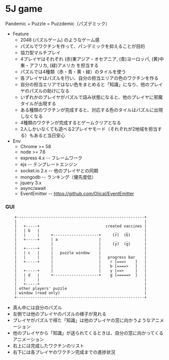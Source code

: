 # 5J game

Pandemic + Puzzle = Puzzdemic（パズデミック）

+ Feature
    - 2048 (パズルゲーム) のようなゲーム感
    - パズルでワクチンを作って、パンデミックを抑えることが目的
    - 協力型マルチプレイ
    - 4プレイヤはそれぞれ (赤)東アジア・オセアニア, (青)ヨーロッパ, (黄)中東・アフリカ, (緑)アメリカ を担当する
    - パズルでは4種類（赤・青・黄・緑）のタイルを使う
    - 各プレイヤはパズルを行い、自分の担当エリアの色のワクチンを作る
    - 自分の担当エリアではない色をまとめると「知識」になり、他のプレイヤのパズルの助けになる
    - いずれかのプレイヤがパズルで詰み状態になると、他のプレイヤに邪魔タイルが出現する
    - ある種類のワクチンが完成すると、対応する色のタイルはパズルに出現しなくなる
    - 4種類のワクチンが完成するとゲームクリアとなる
    - 2人しかいなくても遊べる2プレイヤモード（それぞれが2地域を担当する）もあると当日安心
+ Env
    - Chrome >= 58
    - node >= 7.6
    - express 4.x -- フレームワーク
    - ejs -- テンプレートエンジン
    - socket.io 2.x -- 他のプレイヤとの同期
    - mongodb -- ランキング（優先度低）
    - jquery 3.x
    - async/await
    - EventEmitter -- https://github.com/Olical/EventEmitter


### GUI

~~~
    +--------------------------------------------------------+
    |                                                        |
    |   +-----+                             created vaccines |
    |   | b   |                                 _    _       |
    |   |     |     +--------------------+     (r)  (b)      |
    |   +-----+     | a                  |      _    _       |
    |               |                    |     (y)  (g)      |
    |   +-----+     |                    |                   |
    |   | c   |     |   puzzle window    |                   |
    |   |     |     |                    |   progress bar    |
    |   +-----+     |                    |    r [===>    ]   |
    |               |                    |    b [====>   ]   |
    |   +-----+     |                    |    y [==>     ]   |
    |   | d   |     +--------------------+    g [=====>  ]   |
    |   |     |                                              |
    |   +-----+                                              |
    | other players' puzzle                                  |
    | window (read only)                                     |
    +--------------------------------------------------------+
~~~

+ 真ん中には自分のパズル
+ 左側では他のプレイヤのパズルの様子が見れる
+ プレイヤがパズルで得た「知識」は他のプレイヤの窓に向かうようなアニメーション
+ 他のプレイヤから「知識」が送られてくるときは、自分の窓に向かってくるアニメーション
+ 右上には完成したワクチンのリスト
+ 右下には各プレイヤのワクチン完成までの進捗状況
